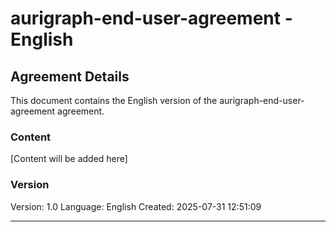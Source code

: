 # aurigraph-end-user-agreement - English

## Agreement Details

This document contains the English version of the aurigraph-end-user-agreement agreement.

### Content

[Content will be added here]

### Version

Version: 1.0
Language: English
Created: 2025-07-31 12:51:09

---
